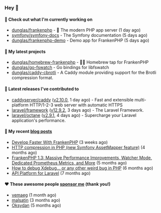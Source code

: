 ### Hey 👋

#### 👷 Check out what I'm currently working on

- [dunglas/frankenphp](https://github.com/dunglas/frankenphp) - 🧟 The modern PHP app server (1 day ago)
- [symfony/symfony-docs](https://github.com/symfony/symfony-docs) - The Symfony documentation (5 days ago)
- [dunglas/frankenphp-demo](https://github.com/dunglas/frankenphp-demo) - Demo app for FrankenPHP (5 days ago)

#### 🌱 My latest projects

- [dunglas/homebrew-frankenphp](https://github.com/dunglas/homebrew-frankenphp) - 🍺🧟 Homebrew tap for FrankenPHP
- [dunglas/go-fswatch](https://github.com/dunglas/go-fswatch) - Go bindings for libfswatch
- [dunglas/caddy-cbrotli](https://github.com/dunglas/caddy-cbrotli) - A Caddy module providing support for the Brotli compression format.

#### 🔭 Latest releases I've contributed to

- [caddyserver/caddy](https://github.com/caddyserver/caddy) ([v2.10.0](https://github.com/caddyserver/caddy/releases/tag/v2.10.0), 1 day ago) - Fast and extensible multi-platform HTTP/1-2-3 web server with automatic HTTPS
- [laravel/framework](https://github.com/laravel/framework) ([v12.9.2](https://github.com/laravel/framework/releases/tag/v12.9.2), 3 days ago) - The Laravel Framework.
- [laravel/octane](https://github.com/laravel/octane) ([v2.9.1](https://github.com/laravel/octane/releases/tag/v2.9.1), 4 days ago) - Supercharge your Laravel application&#39;s performance.

#### 📜 My recent [blog posts](https://dunglas.fr)

- [Develop Faster With FrankenPHP](https://dunglas.dev/2025/03/develop-faster-with-frankenphp/) (3 weeks ago)
- [HTTP compression in PHP (new Symfony AssetMapper feature)](https://dunglas.dev/2024/12/http-compression-in-php-new-symfony-assetmapper-feature/) (4 months ago)
- [FrankenPHP 1.3: Massive Performance Improvements, Watcher Mode, Dedicated Prometheus Metrics, and More](https://dunglas.dev/2024/11/frankenphp-1-3-massive-performance-improvements-watcher-mode-dedicated-prometheus-metrics-and-more/) (5 months ago)
- [How to debug Xdebug… or any other weird bug in PHP](https://dunglas.dev/2024/10/how-to-debug-xdebug-or-any-other-weird-bug-in-php/) (6 months ago)
- [API Platform for Laravel](https://dunglas.dev/2024/09/api-platform-for-laravel/) (7 months ago)

#### ❤️ These awesome people [sponsor me](https://github.com/sponsors/dunglas) (thank you!)

- [vemaeg](https://github.com/vemaeg) (1 month ago)
- [malsatin](https://github.com/malsatin) (3 months ago)
- [Oksydan](https://github.com/Oksydan) (5 months ago)
